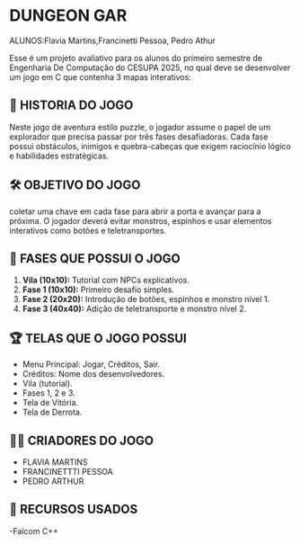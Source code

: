 # DUNGEON GAR
ALUNOS:Flavia Martins,Francinetti Pessoa, Pedro Athur

Esse é um projeto avaliativo para os alunos do primeiro semestre de Engenharia De Computação do CESUPA 2025, no qual deve se desenvolver um jogo em C que contenha 3 mapas interativos:



## 🎯 HISTORIA DO JOGO
Neste jogo de aventura estilo puzzle, o jogador assume o papel de um explorador que precisa passar por três fases desafiadoras. Cada fase possui obstáculos, inimigos e quebra-cabeças que exigem raciocínio lógico e habilidades estratégicas.

## 🛠️ OBJETIVO DO JOGO
 coletar uma chave em cada fase para abrir a porta e avançar para a próxima. O jogador deverá evitar monstros, espinhos e usar elementos interativos como botões e teletransportes.



## 🏰 FASES QUE POSSUI O JOGO

1. **Vila (10x10):** Tutorial com NPCs explicativos.
2. **Fase 1 (10x10):** Primeiro desafio simples.
3. **Fase 2 (20x20):** Introdução de botões, espinhos e monstro nível 1.
4. **Fase 3 (40x40):** Adição de teletransporte e monstro nível 2.

## 🏆 TELAS QUE O JOGO POSSUI

- Menu Principal: Jogar, Créditos, Sair.
- Créditos: Nome dos desenvolvedores.
- Vila (tutorial).
- Fases 1, 2 e 3.
- Tela de Vitória.
- Tela de Derrota.

## 👨‍💻 CRIADORES DO JOGO

- FLAVIA MARTINS
- FRANCINETTTI PESSOA
- PEDRO ARTHUR

## 🔧 RECURSOS USADOS
-Falcom C++
